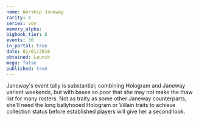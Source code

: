 ```yaml
---
name: Warship Janeway
rarity: 4
series: voy
memory_alpha:
bigbook_tier: 8
events: 30
in_portal: true
date: 01/01/2016
obtained: Launch
mega: false
published: true
---
```


Janeway's event tally is substantial; combining Hologram and Janeway variant weekends, but with bases so poor that she may not make the thaw list for many rosters. Not as traity as some other Janeway counterparts, she'll need the long ballyhooed Hologram or Villain traits to achieve collection status before established players will give her a second look.
